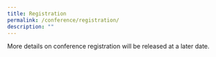 ```yaml
---
title: Registration
permalink: /conference/registration/
description: ""
---
```



More details on conference registration will be released at a later date. 